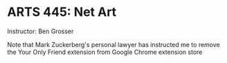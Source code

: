 # ARTS 445: Net Art

Instructor: Ben Grosser

Note that Mark Zuckerberg's personal lawyer has instructed me to remove the Your Only Friend extension from Google Chrome extension store

